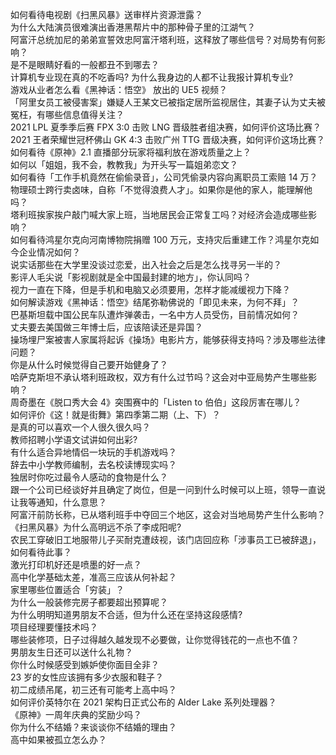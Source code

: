 如何看待电视剧《扫黑风暴》送审样片资源泄露？  
为什么大陆演员很难演出香港黑帮片中的那种骨子里的江湖气？  
阿富汗总统加尼的弟弟宣誓效忠阿富汗塔利班，这释放了哪些信号？对局势有何影响？  
是不是眼睛好看的一般都丑不到哪去？  
计算机专业现在真的不吃香吗? 为什么我身边的人都不让我报计算机专业?  
游戏从业者怎么看《黑神话：悟空》 放出的 UE5 视频？  
「阿里女员工被侵害案」嫌疑人王某文已被指定居所监视居住，其妻子认为丈夫被冤枉，有哪些信息值得关注？  
2021 LPL 夏季季后赛 FPX 3:0 击败 LNG 晋级胜者组决赛，如何评价这场比赛？  
2021 王者荣耀世冠杯佛山 GK 4:3 击败广州 TTG 晋级决赛，如何评价这场比赛？  
如何看待《原神》2.1 直播部分玩家将福利放在游戏质量之上？  
如何以「姐姐，我不会，教教我」为开头写一篇姐弟恋文？  
如何看待「工作手机竟然在偷偷录音」，公司凭偷录内容向离职员工索赔 14 万？  
物理硕士跨行卖卤味，自称「不觉得浪费人才」。如果你是他的家人，能理解他吗？  
塔利班挨家挨户敲门喊大家上班，当地居民会正常复工吗？对经济会造成哪些影响？  
如何看待鸿星尔克向河南博物院捐赠 100 万元，支持灾后重建工作？鸿星尔克如今企业情况如何？  
说实话那些在大学里没谈过恋爱，出入社会之后是怎么找寻另一半的？  
影评人毛尖说「影视剧就是全中国最封建的地方」，你认同吗？  
视力一直在下降，但是手机和电脑又必须要用，怎样才能减缓视力下降？  
如何解读游戏《黑神话：悟空》结尾弥勒佛说的「即见未来，为何不拜」？  
巴基斯坦载中国公民车队遭炸弹袭击，一名中方人员受伤，目前情况如何？  
丈夫要去美国做三年博士后，应该陪读还是异国？  
操场埋尸案被害人家属将起诉《操场》电影片方，能够获得支持吗？涉及哪些法律问题？  
你是从什么时候觉得自己要开始健身了？  
哈萨克斯坦不承认塔利班政权，双方有什么过节吗？这会对中亚局势产生哪些影响？  
周奇墨在《脱口秀大会 4》突围赛中的「Listen to 伯伯」这段厉害在哪儿？  
如何评价《这！就是街舞》第四季第二期（上、下）？  
是真的可以喜欢一个人很久很久吗？  
教师招聘小学语文试讲如何出彩?  
有什么适合异地情侣一块玩的手机游戏吗？  
辞去中小学教师编制，去名校读博现实吗？  
独居时你吃过最令人感动的食物是什么？  
跟一个公司已经谈好并且确定了岗位，但是一问到什么时候可以上班，领导一直说让我等通知，什么意思？  
阿富汗前防长称，已从塔利班手中夺回三个地区，这会对当地局势产生什么影响？  
《扫黑风暴》为什么高明远不杀了李成阳呢?  
农民工穿破旧工地服带儿子买耐克遭歧视，该门店回应称「涉事员工已被辞退」，如何看待此事？  
激光打印机好还是喷墨的好一点？  
高中化学基础太差，准高三应该从何补起？  
家里哪些位置适合「穷装」？  
为什么一般装修完房子都要超出预算呢？  
为什么明明知道男朋友不合适，但为什么还在坚持这段感情?  
项目经理要懂技术吗？  
​哪些装修项，日子过得越久越发现不必要做，让你觉得钱花的一点也不值？  
男朋友生日还可以送什么礼物？  
你什么时候感受到嫉妒使你面目全非？  
23 岁的女性应该拥有多少衣服和鞋子？  
初二成绩吊尾，初三还有可能考上高中吗？  
如何评价英特尔在 2021 架构日正式公布的 Alder Lake 系列处理器？  
《原神》一周年庆典的奖励少吗？  
你为什么不结婚？来谈谈你不结婚的理由？  
高中如果被孤立怎么办？  
